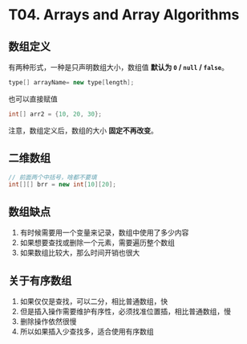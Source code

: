 
T04\. Arrays and Array Algorithms
=================================


数组定义
----


有两种形式，一种是只声明数组大小，数组值 **默认为 `0` / `null` / `false`**。



```java
type[] arrayName= new type[length];

```

也可以直接赋值



```java
int[] arr2 = {10, 20, 30};

```

注意，数组定义后，数组的大小 **固定不再改变**。


二维数组
----



```java
// 前面两个中括号，啥都不要填
int[][] brr = new int[10][20];

```

数组缺点
----


1. 有时候需要用一个变量来记录，数组中使用了多少内容
2. 如果想要查找或删除一个元素，需要遍历整个数组
3. 如果数组比较大，那么时间开销也很大


关于有序数组
------


1. 如果仅仅是查找，可以二分，相比普通数组，快
2. 但是插入操作需要维护有序性，必须找准位置插，相比普通数组，慢
3. 删除操作依然很慢
4. 所以如果插入少查找多，适合使用有序数组


